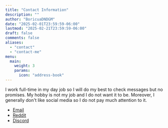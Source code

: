```yaml
---
title: "Contact Information"
description: ""
author: "BoricuaDNDGM"
date: "2025-02-01T23:59:59-06:00"
lastmod: "2025-02-21T23:59:59-06:00"
draft: false
comments: false
aliases:
  - "contact"
  - "contact-me"
menu:
  main:
    weight: 3
    params:
      icon: "address-book"
---
```


I work full-time in my day job so I will do my best to check messages but no promises.
My hobby is not my job and I do not want it to be.
Moreover, I generally don't like social media so I do not pay much attention to it.

- [Email](boricua.dndgm@gmail.com)
- [Reddit](https://www.reddit.com/user/boricuadndgm/)
- [Discord](boricuadndgm)
